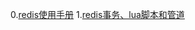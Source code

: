 0.[redis使用手册](http://redisdoc.com/index.html)
1.[redis事务、lua脚本和管道](https://blog.csdn.net/fangjian1204/article/details/50585080)
